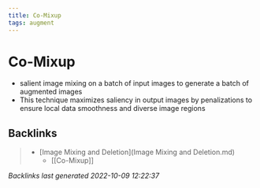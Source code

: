 ```yaml
---
title: Co-Mixup
tags: augment
---
```


# Co-Mixup
- salient image mixing on a batch of input images to generate a batch of augmented images
- This technique maximizes saliency in output images by penalizations to ensure local data smoothness and diverse image regions

## Backlinks

> - [Image Mixing and Deletion](Image Mixing and Deletion.md)
>   - [[Co-Mixup]]

_Backlinks last generated 2022-10-09 12:22:37_
